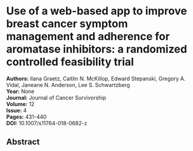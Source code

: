 # Use of a web-based app to improve breast cancer symptom management and adherence for aromatase inhibitors: a randomized controlled feasibility trial

**Authors:** Ilana Graetz, Caitlin N. McKillop, Edward Stepanski, Gregory A. Vidal, Janeane N. Anderson, Lee S. Schwartzberg  
**Year:** None  
**Journal:** Journal of Cancer Survivorship  
**Volume:** 12  
**Issue:** 4  
**Pages:** 431-440  
**DOI:** 10.1007/s11764-018-0682-z  

## Abstract


